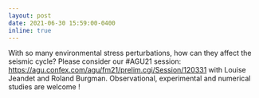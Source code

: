 ```yaml
---
layout: post
date: 2021-06-30 15:59:00-0400
inline: true
---
```


With so many environmental stress perturbations, how can they affect the seismic cycle? 
Please consider our #AGU21 session: https://agu.confex.com/agu/fm21/prelim.cgi/Session/120331
with Louise Jeandet and Roland Burgman. 
Observational, experimental and numerical studies are welcome ! 
